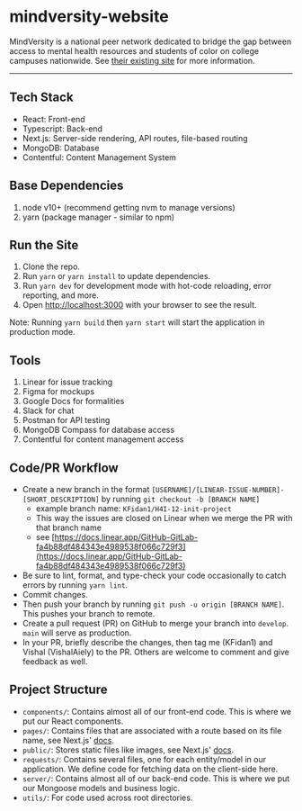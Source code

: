 # mindversity-website
MindVersity is a national peer network dedicated to bridge the gap between access to mental health resources and students of color on college campuses nationwide. See [their existing site](https://mindversityorg.wixsite.com/site) for more information. 

---

## Tech Stack
- React: Front-end
- Typescript: Back-end
- Next.js: Server-side rendering, API routes, file-based routing
- MongoDB: Database
- Contentful: Content Management System


## Base Dependencies

1. node v10+ (recommend getting nvm to manage versions)
2. yarn (package manager - similar to npm)


## Run the Site

1. Clone the repo.
2. Run `yarn` or `yarn install` to update dependencies.
3. Run `yarn dev` for development mode with hot-code reloading, error reporting, and more.
4. Open [http://localhost:3000](http://localhost:3000) with your browser to see the result.

Note: Running `yarn build` then `yarn start` will start the application in production mode.


## Tools

1. Linear for issue tracking
2. Figma for mockups
3. Google Docs for formalities
4. Slack for chat
5. Postman for API testing
6. MongoDB Compass for database access
7. Contentful for content management access


## Code/PR Workflow

- Create a new branch in the format `[USERNAME]/[LINEAR-ISSUE-NUMBER]-[SHORT_DESCRIPTION]` by running `git checkout -b [BRANCH NAME]`
    - example branch name: `KFidan1/H4I-12-init-project`
    - This way the issues are closed on Linear when we merge the PR with that branch name
    - see [https://docs.linear.app/GitHub-GitLab-fa4b88df484343e4989538f066c729f3](https://docs.linear.app/GitHub-GitLab-fa4b88df484343e4989538f066c729f3)
- Be sure to lint, format, and type-check your code occasionally to catch errors by running `yarn lint`.
- Commit changes.
- Then push your branch by running `git push -u origin [BRANCH NAME]`. This pushes your branch to remote.
- Create a pull request (PR) on GitHub to merge your branch into `develop`. `main` will serve as production.
- In your PR, briefly describe the changes, then tag me (KFidan1) and Vishal (VishalAiely) to the PR. Others are welcome to comment and give feedback as well.

## Project Structure

- `components/`: Contains almost all of our front-end code. This is where we put our React components.
- `pages/`: Contains files that are associated with a route based on its file name, see Next.js' [docs](https://nextjs.org/docs/basic-features/pages).
- `public/`: Stores static files like images, see Next.js' [docs](https://nextjs.org/docs/basic-features/static-file-serving).
- `requests/`: Contains several files, one for each entity/model in our application. We define code for fetching data on the client-side here.
- `server/`: Contains almost all of our back-end code. This is where we put our Mongoose models and business logic.
- `utils/`: For code used across root directories.

